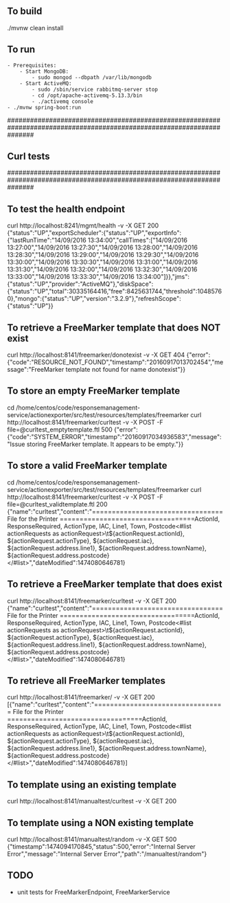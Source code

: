 ## To build
./mvnw clean install


## To run
    - Prerequisites:
        - Start MongoDB:
            - sudo mongod --dbpath /var/lib/mongodb
        - Start ActiveMQ:
            - sudo /sbin/service rabbitmq-server stop
            - cd /opt/apache-activemq-5.13.3/bin
            - ./activemq console
    - ./mvnw spring-boot:run


#######################################################################################################################
## Curl tests
#######################################################################################################################
## To test the health endpoint
curl http://localhost:8241/mgmt/health -v -X GET
200 {"status":"UP","exportScheduler":{"status":"UP","exportInfo":{"lastRunTime":"14/09/2016 13:34:00","callTimes":["14/09/2016 13:27:00","14/09/2016 13:27:30","14/09/2016 13:28:00","14/09/2016 13:28:30","14/09/2016 13:29:00","14/09/2016 13:29:30","14/09/2016 13:30:00","14/09/2016 13:30:30","14/09/2016 13:31:00","14/09/2016 13:31:30","14/09/2016 13:32:00","14/09/2016 13:32:30","14/09/2016 13:33:00","14/09/2016 13:33:30","14/09/2016 13:34:00"]}},"jms":{"status":"UP","provider":"ActiveMQ"},"diskSpace":{"status":"UP","total":30335164416,"free":8425631744,"threshold":10485760},"mongo":{"status":"UP","version":"3.2.9"},"refreshScope":{"status":"UP"}}


## To retrieve a FreeMarker template that does NOT exist
curl http://localhost:8141/freemarker/donotexist -v -X GET
404 {"error":{"code":"RESOURCE_NOT_FOUND","timestamp":"20160917013702454","message":"FreeMarker template not found for name donotexist"}}


## To store an empty FreeMarker template
cd /home/centos/code/responsemanagement-service/actionexporter/src/test/resources/templates/freemarker
curl http://localhost:8141/freemarker/curltest -v -X POST -F file=@curltest_emptytemplate.ftl
500 {"error":{"code":"SYSTEM_ERROR","timestamp":"20160917034936583","message":"Issue storing FreeMarker template. It appears to be empty."}}


## To store a valid FreeMarker template
cd /home/centos/code/responsemanagement-service/actionexporter/src/test/resources/templates/freemarker
curl http://localhost:8141/freemarker/curltest -v -X POST -F file=@curltest_validtemplate.ftl
200 {"name":"curltest","content":"=================================  File for the Printer ==================================ActionId, ResponseRequired, ActionType, IAC, Line1, Town, Postcode<#list actionRequests as actionRequest>\t${actionRequest.actionId}, ${actionRequest.actionType}, ${actionRequest.iac}, ${actionRequest.address.line1}, ${actionRequest.address.townName}, ${actionRequest.address.postcode}</#list>","dateModified":1474080646781}


## To retrieve a FreeMarker template that does exist
curl http://localhost:8141/freemarker/curltest -v -X GET
200 {"name":"curltest","content":"=================================  File for the Printer ==================================ActionId, ResponseRequired, ActionType, IAC, Line1, Town, Postcode<#list actionRequests as actionRequest>\t${actionRequest.actionId}, ${actionRequest.actionType}, ${actionRequest.iac}, ${actionRequest.address.line1}, ${actionRequest.address.townName}, ${actionRequest.address.postcode}</#list>","dateModified":1474080646781}


## To retrieve all FreeMarker templates
curl http://localhost:8141/freemarker/ -v -X GET
200 [{"name":"curltest","content":"=================================  File for the Printer ==================================ActionId, ResponseRequired, ActionType, IAC, Line1, Town, Postcode<#list actionRequests as actionRequest>\t${actionRequest.actionId}, ${actionRequest.actionType}, ${actionRequest.iac}, ${actionRequest.address.line1}, ${actionRequest.address.townName}, ${actionRequest.address.postcode}</#list>","dateModified":1474080646781}]


## To template using an existing template
curl http://localhost:8141/manualtest/curltest -v -X GET
200


## To template using a NON existing template
curl http://localhost:8141/manualtest/random -v -X GET
500 {"timestamp":1474094170845,"status":500,"error":"Internal Server Error","message":"Internal Server Error","path":"/manualtest/random"}


## TODO
- unit tests for FreeMarkerEndpoint, FreeMarkerService
